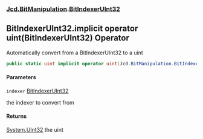 ### [Jcd.BitManipulation](Jcd.BitManipulation.md 'Jcd.BitManipulation').[BitIndexerUInt32](Jcd.BitManipulation.BitIndexerUInt32.md 'Jcd.BitManipulation.BitIndexerUInt32')

## BitIndexerUInt32.implicit operator uint(BitIndexerUInt32) Operator

Automatically convert from a BitIndexerUInt32 to a uint

```csharp
public static uint implicit operator uint(Jcd.BitManipulation.BitIndexerUInt32 indexer);
```

#### Parameters

<a name='Jcd.BitManipulation.BitIndexerUInt32.op_Implicituint(Jcd.BitManipulation.BitIndexerUInt32).indexer'></a>

`indexer` [BitIndexerUInt32](Jcd.BitManipulation.BitIndexerUInt32.md 'Jcd.BitManipulation.BitIndexerUInt32')

the indexer to convert from

#### Returns

[System.UInt32](https://docs.microsoft.com/en-us/dotnet/api/System.UInt32 'System.UInt32')
the uint